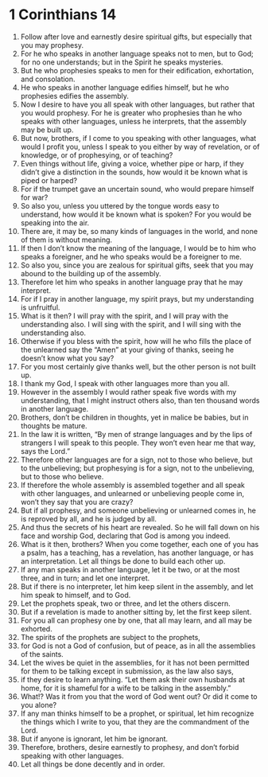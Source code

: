 ﻿
# 1 Corinthians 14
1. Follow after love and earnestly desire spiritual gifts, but especially that you may prophesy. 
2. For he who speaks in another language speaks not to men, but to God; for no one understands; but in the Spirit he speaks mysteries. 
3. But he who prophesies speaks to men for their edification, exhortation, and consolation. 
4. He who speaks in another language edifies himself, but he who prophesies edifies the assembly. 
5. Now I desire to have you all speak with other languages, but rather that you would prophesy. For he is greater who prophesies than he who speaks with other languages, unless he interprets, that the assembly may be built up. 
6. But now, brothers, if I come to you speaking with other languages, what would I profit you, unless I speak to you either by way of revelation, or of knowledge, or of prophesying, or of teaching? 
7. Even things without life, giving a voice, whether pipe or harp, if they didn’t give a distinction in the sounds, how would it be known what is piped or harped? 
8. For if the trumpet gave an uncertain sound, who would prepare himself for war? 
9. So also you, unless you uttered by the tongue words easy to understand, how would it be known what is spoken? For you would be speaking into the air. 
10. There are, it may be, so many kinds of languages in the world, and none of them is without meaning. 
11. If then I don’t know the meaning of the language, I would be to him who speaks a foreigner, and he who speaks would be a foreigner to me. 
12. So also you, since you are zealous for spiritual gifts, seek that you may abound to the building up of the assembly. 
13. Therefore let him who speaks in another language pray that he may interpret. 
14. For if I pray in another language, my spirit prays, but my understanding is unfruitful. 
15. What is it then? I will pray with the spirit, and I will pray with the understanding also. I will sing with the spirit, and I will sing with the understanding also. 
16. Otherwise if you bless with the spirit, how will he who fills the place of the unlearned say the “Amen” at your giving of thanks, seeing he doesn’t know what you say? 
17. For you most certainly give thanks well, but the other person is not built up. 
18. I thank my God, I speak with other languages more than you all. 
19. However in the assembly I would rather speak five words with my understanding, that I might instruct others also, than ten thousand words in another language. 
20. Brothers, don’t be children in thoughts, yet in malice be babies, but in thoughts be mature. 
21. In the law it is written, “By men of strange languages and by the lips of strangers I will speak to this people. They won’t even hear me that way, says the Lord.” 
22. Therefore other languages are for a sign, not to those who believe, but to the unbelieving; but prophesying is for a sign, not to the unbelieving, but to those who believe. 
23. If therefore the whole assembly is assembled together and all speak with other languages, and unlearned or unbelieving people come in, won’t they say that you are crazy? 
24. But if all prophesy, and someone unbelieving or unlearned comes in, he is reproved by all, and he is judged by all. 
25. And thus the secrets of his heart are revealed. So he will fall down on his face and worship God, declaring that God is among you indeed. 
26. What is it then, brothers? When you come together, each one of you has a psalm, has a teaching, has a revelation, has another language, or has an interpretation. Let all things be done to build each other up. 
27. If any man speaks in another language, let it be two, or at the most three, and in turn; and let one interpret. 
28. But if there is no interpreter, let him keep silent in the assembly, and let him speak to himself, and to God. 
29. Let the prophets speak, two or three, and let the others discern. 
30. But if a revelation is made to another sitting by, let the first keep silent. 
31. For you all can prophesy one by one, that all may learn, and all may be exhorted. 
32. The spirits of the prophets are subject to the prophets, 
33. for God is not a God of confusion, but of peace, as in all the assemblies of the saints. 
34. Let the wives be quiet in the assemblies, for it has not been permitted for them to be talking except in submission, as the law also says, 
35. if they desire to learn anything. “Let them ask their own husbands at home, for it is shameful for a wife to be talking in the assembly.” 
36. What!? Was it from you that the word of God went out? Or did it come to you alone? 
37. If any man thinks himself to be a prophet, or spiritual, let him recognize the things which I write to you, that they are the commandment of the Lord. 
38. But if anyone is ignorant, let him be ignorant. 
39. Therefore, brothers, desire earnestly to prophesy, and don’t forbid speaking with other languages. 
40. Let all things be done decently and in order. 
